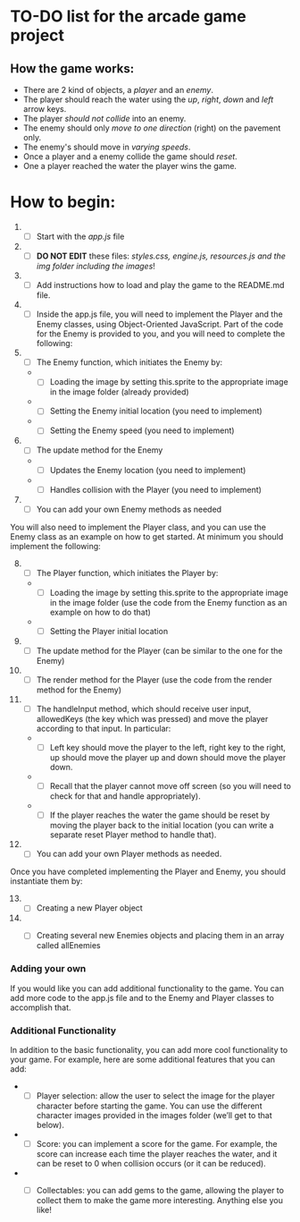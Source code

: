 # TO-DO list for the arcade game project

## How the game works:

* There are 2 kind of objects, a _player_ and an _enemy_.
* The player should reach the water using the _up_, _right_, _down_ and _left_ arrow keys.
* The player _should not collide_ into an enemy.
* The enemy should only _move to one direction_ (right) on the pavement only.
* The enemy's should move in _varying speeds_.
* Once a player and a enemy collide the game should _reset_.
* One a player reached the water the player wins the game.

# How to begin:

1. - [ ] Start with the _app.js_ file
2. - [ ] **DO NOT EDIT** these files: _styles.css, engine.js, resources.js and the img folder including the images_!
3. - [ ] Add instructions how to load and play the game to the README.md file.
4. - [ ] Inside the app.js file, you will need to implement the Player and the Enemy classes, using Object-Oriented JavaScript. Part of the code for the Enemy is provided to you, and you will need to complete the following:

5. - [ ] The Enemy function, which initiates the Enemy by:
    * - [ ] Loading the image by setting this.sprite to the appropriate image in the image folder (already provided)
    * - [ ] Setting the Enemy initial location (you need to implement)
    * - [ ] Setting the Enemy speed (you need to implement)
6. - [ ] The update method for the Enemy
    * - [ ] Updates the Enemy location (you need to implement)
    * - [ ] Handles collision with the Player (you need to implement)
7. - [ ] You can add your own Enemy methods as needed

You will also need to implement the Player class, and you can use the Enemy class as an example on how to get started. At minimum you should implement the following:

8. - [ ] The Player function, which initiates the Player by:
    * - [ ] Loading the image by setting this.sprite to the appropriate image in the image folder (use the code from the Enemy function as an example on how to do that)
    * - [ ] Setting the Player initial location
9. - [ ] The update method for the Player (can be similar to the one for the Enemy)
10. - [ ] The render method for the Player (use the code from the render method for the Enemy)
11. - [ ] The handleInput method, which should receive user input, allowedKeys (the key which was pressed) and move the player according to that input. In particular:
    * - [ ] Left key should move the player to the left, right key to the right, up should move the player up and down should move the player down.
    * - [ ] Recall that the player cannot move off screen (so you will need to check for that and handle appropriately).
    * - [ ] If the player reaches the water the game should be reset by moving the player back to the initial location (you can write a separate reset Player method to handle that).
12. - [ ] You can add your own Player methods as needed.

Once you have completed implementing the Player and Enemy, you should instantiate them by:

13. - [ ] Creating a new Player object
14. - [ ] Creating several new Enemies objects and placing them in an array called allEnemies


### Adding your own
If you would like you can add additional functionality to the game. You can add more code to the app.js file and to the Enemy and Player classes to accomplish that.


### Additional Functionality
In addition to the basic functionality, you can add more cool functionality to your game. For example, here are some additional features that you can add:

* - [ ] Player selection: allow the user to select the image for the player character before starting the game. You can use the different character images provided in the images folder (we’ll get to that below).
* - [ ] Score: you can implement a score for the game. For example, the score can increase each time the player reaches the water, and it can be reset to 0 when collision occurs (or it can be reduced).
* - [ ] Collectables: you can add gems to the game, allowing the player to collect them to make the game more interesting.
Anything else you like!

